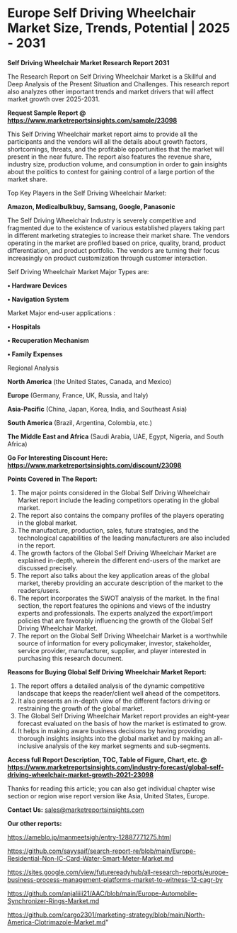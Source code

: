 # Europe Self Driving Wheelchair Market Size, Trends, Potential | 2025 - 2031

<strong>Self Driving Wheelchair Market Research Report 2031</strong>

The Research Report on Self Driving Wheelchair Market is a Skillful and Deep Analysis of the Present Situation and Challenges. This research report also analyzes other important trends and market drivers that will affect market growth over 2025-2031.

<strong>Request Sample Report @ <a href=https://www.marketreportsinsights.com/sample/23098>https://www.marketreportsinsights.com/sample/23098</a></strong>

This Self Driving Wheelchair market report aims to provide all the participants and the vendors will all the details about growth factors, shortcomings, threats, and the profitable opportunities that the market will present in the near future. The report also features the revenue share, industry size, production volume, and consumption in order to gain insights about the politics to contest for gaining control of a large portion of the market share.

Top Key Players in the Self Driving Wheelchair Market:

<strong>Amazon, Medicalbulkbuy, Samsang, Google, Panasonic</strong>

The Self Driving Wheelchair Industry is severely competitive and fragmented due to the existence of various established players taking part in different marketing strategies to increase their market share. The vendors operating in the market are profiled based on price, quality, brand, product differentiation, and product portfolio. The vendors are turning their focus increasingly on product customization through customer interaction.

Self Driving Wheelchair Market Major Types are:

<strong>• Hardware Devices

• Navigation System</strong>

Market Major end-user applications :

<strong>• Hospitals

• Recuperation Mechanism

• Family Expenses</strong>

Regional Analysis

</u><strong><b>North America</b></strong> (the United States, Canada, and Mexico)

<strong><b>Europe </b></strong>(Germany, France, UK, Russia, and Italy)

<strong><b>Asia-Pacific</b></strong> (China, Japan, Korea, India, and Southeast Asia)

<strong><b>South America</b></strong> (Brazil, Argentina, Colombia, etc.)

<strong><b>The Middle East and Africa</b></strong> (Saudi Arabia, UAE, Egypt, Nigeria, and South Africa)

<strong>Go For Interesting Discount Here: <a href=https://www.marketreportsinsights.com/discount/23098>https://www.marketreportsinsights.com/discount/23098</a></strong>

<strong>Points Covered in The Report:</strong>
<ol>
  <li>The major points considered in the Global Self Driving Wheelchair Market report include the leading competitors operating in the global market.</li>
  <li>The report also contains the company profiles of the players operating in the global market.</li>
  <li>The manufacture, production, sales, future strategies, and the technological capabilities of the leading manufacturers are also included in the report.</li>
  <li>The growth factors of the Global Self Driving Wheelchair Market are explained in-depth, wherein the different end-users of the market are discussed precisely.</li>
  <li>The report also talks about the key application areas of the global market, thereby providing an accurate description of the market to the readers/users.</li>
  <li>The report incorporates the SWOT analysis of the market. In the final section, the report features the opinions and views of the industry experts and professionals. The experts analyzed the export/import policies that are favorably influencing the growth of the Global Self Driving Wheelchair Market.</li>
  <li>The report on the Global Self Driving Wheelchair Market is a worthwhile source of information for every policymaker, investor, stakeholder, service provider, manufacturer, supplier, and player interested in purchasing this research document.</li>
</ol>
<strong>Reasons for Buying Global Self Driving Wheelchair Market Report:</strong>

<ol>
  <li>The report offers a detailed analysis of the dynamic competitive landscape that keeps the reader/client well ahead of the competitors.</li>
  <li>It also presents an in-depth view of the different factors driving or restraining the growth of the global market.</li>
  <li>The Global Self Driving Wheelchair Market report provides an eight-year forecast evaluated on the basis of how the market is estimated to grow.</li>
  <li>It helps in making aware business decisions by having providing thorough insights insights into the global market and by making an all-inclusive analysis of the key market segments and sub-segments.</li>
</ol>
<strong>Access full Report Description, TOC, Table of Figure, Chart, etc. @ <a href=https://www.marketreportsinsights.com/industry-forecast/global-self-driving-wheelchair-market-growth-2021-23098>https://www.marketreportsinsights.com/industry-forecast/global-self-driving-wheelchair-market-growth-2021-23098</a></strong>


Thanks for reading this article; you can also get individual chapter wise section or region wise report version like Asia, United States, Europe.

<strong>Contact Us:</strong>
sales@marketreportsinsights.com

<strong>Our other reports:</strong>

<a href=https://ameblo.jp/manmeetsigh/entry-12887771275.html>https://ameblo.jp/manmeetsigh/entry-12887771275.html</a>

<a href=https://github.com/sayysaif/search-report-re/blob/main/Europe-Residential-Non-IC-Card-Water-Smart-Meter-Market.md>https://github.com/sayysaif/search-report-re/blob/main/Europe-Residential-Non-IC-Card-Water-Smart-Meter-Market.md</a>

<a href=https://sites.google.com/view/futurereadyhub/all-research-reports/europe-business-process-management-platforms-market-to-witness-12-cagr-by>https://sites.google.com/view/futurereadyhub/all-research-reports/europe-business-process-management-platforms-market-to-witness-12-cagr-by</a>

<a href=https://github.com/anjaliiii21/AAC/blob/main/Europe-Automobile-Synchronizer-Rings-Market.md>https://github.com/anjaliiii21/AAC/blob/main/Europe-Automobile-Synchronizer-Rings-Market.md</a>

<a href=https://github.com/cargo2301/marketing-strategy/blob/main/North-America-Clotrimazole-Market.md>https://github.com/cargo2301/marketing-strategy/blob/main/North-America-Clotrimazole-Market.md</a>"

